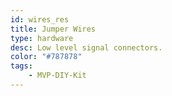 ```yaml
---
id: wires_res
title: Jumper Wires
type: hardware
desc: Low level signal connectors.
color: "#787878"
tags:
    - MVP-DIY-Kit
---
```

